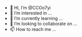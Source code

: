 - 👋 Hi, I’m @CCOo7yi
- 👀 I’m interested in ...
- 🌱 I’m currently learning ...
- 💞️ I’m looking to collaborate on ...
- 📫 How to reach me ...

<!---
CCOo7yi/CCOo7yi is a ✨ special ✨ repository because its `README.md` (this file) appears on your GitHub profile.
You can click the Preview link to take a look at your changes.
--->
